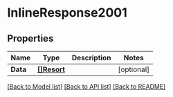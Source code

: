 # InlineResponse2001

## Properties
Name | Type | Description | Notes
------------ | ------------- | ------------- | -------------
**Data** | [**[]Resort**](Resort.md) |  | [optional] 

[[Back to Model list]](../README.md#documentation-for-models) [[Back to API list]](../README.md#documentation-for-api-endpoints) [[Back to README]](../README.md)


